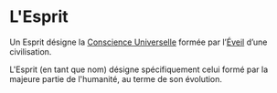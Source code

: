 # L'Esprit

Un Esprit désigne la [Conscience Universelle](./conscience-universelle.md) formée par l’[Éveil](./eveil.md) d’une
civilisation.

L'Esprit (en tant que nom) désigne spécifiquement celui formé par la majeure partie de l'humanité, au terme de
son évolution.
